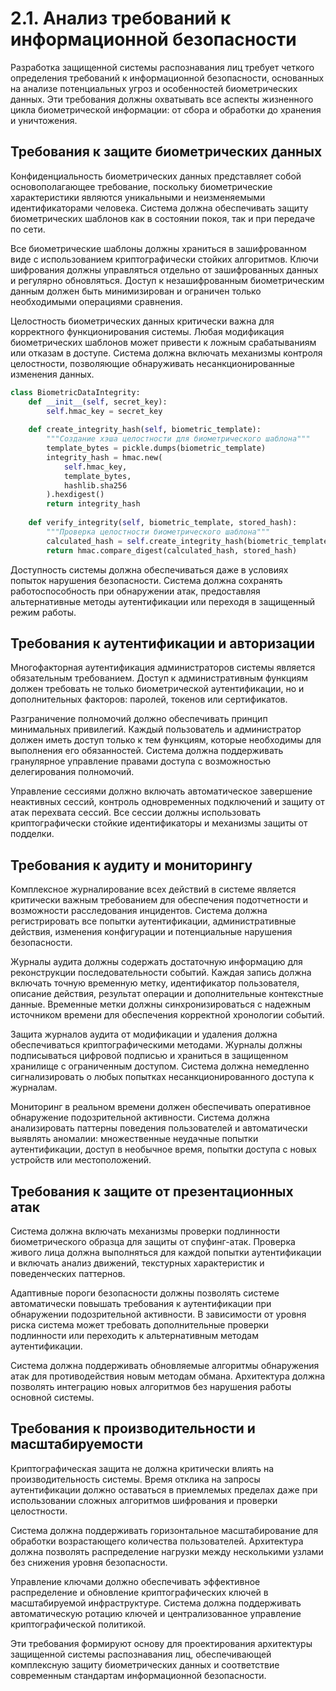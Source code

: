 # 2.1. Анализ требований к информационной безопасности

Разработка защищенной системы распознавания лиц требует четкого определения требований к информационной безопасности, основанных на анализе потенциальных угроз и особенностей биометрических данных. Эти требования должны охватывать все аспекты жизненного цикла биометрической информации: от сбора и обработки до хранения и уничтожения.

## Требования к защите биометрических данных

Конфиденциальность биометрических данных представляет собой основополагающее требование, поскольку биометрические характеристики являются уникальными и неизменяемыми идентификаторами человека. Система должна обеспечивать защиту биометрических шаблонов как в состоянии покоя, так и при передаче по сети.

Все биометрические шаблоны должны храниться в зашифрованном виде с использованием криптографически стойких алгоритмов. Ключи шифрования должны управляться отдельно от зашифрованных данных и регулярно обновляться. Доступ к незашифрованным биометрическим данным должен быть минимизирован и ограничен только необходимыми операциями сравнения.

Целостность биометрических данных критически важна для корректного функционирования системы. Любая модификация биометрических шаблонов может привести к ложным срабатываниям или отказам в доступе. Система должна включать механизмы контроля целостности, позволяющие обнаруживать несанкционированные изменения данных.

```python
class BiometricDataIntegrity:
    def __init__(self, secret_key):
        self.hmac_key = secret_key
    
    def create_integrity_hash(self, biometric_template):
        """Создание хэша целостности для биометрического шаблона"""
        template_bytes = pickle.dumps(biometric_template)
        integrity_hash = hmac.new(
            self.hmac_key, 
            template_bytes, 
            hashlib.sha256
        ).hexdigest()
        return integrity_hash
    
    def verify_integrity(self, biometric_template, stored_hash):
        """Проверка целостности биометрического шаблона"""
        calculated_hash = self.create_integrity_hash(biometric_template)
        return hmac.compare_digest(calculated_hash, stored_hash)
```

Доступность системы должна обеспечиваться даже в условиях попыток нарушения безопасности. Система должна сохранять работоспособность при обнаружении атак, предоставляя альтернативные методы аутентификации или переходя в защищенный режим работы.

## Требования к аутентификации и авторизации

Многофакторная аутентификация администраторов системы является обязательным требованием. Доступ к административным функциям должен требовать не только биометрической аутентификации, но и дополнительных факторов: паролей, токенов или сертификатов.

Разграничение полномочий должно обеспечивать принцип минимальных привилегий. Каждый пользователь и администратор должен иметь доступ только к тем функциям, которые необходимы для выполнения его обязанностей. Система должна поддерживать гранулярное управление правами доступа с возможностью делегирования полномочий.

Управление сессиями должно включать автоматическое завершение неактивных сессий, контроль одновременных подключений и защиту от атак перехвата сессий. Все сессии должны использовать криптографически стойкие идентификаторы и механизмы защиты от подделки.

## Требования к аудиту и мониторингу

Комплексное журналирование всех действий в системе является критически важным требованием для обеспечения подотчетности и возможности расследования инцидентов. Система должна регистрировать все попытки аутентификации, административные действия, изменения конфигурации и потенциальные нарушения безопасности.

Журналы аудита должны содержать достаточную информацию для реконструкции последовательности событий. Каждая запись должна включать точную временную метку, идентификатор пользователя, описание действия, результат операции и дополнительные контекстные данные. Временные метки должны синхронизироваться с надежным источником времени для обеспечения корректной хронологии событий.

Защита журналов аудита от модификации и удаления должна обеспечиваться криптографическими методами. Журналы должны подписываться цифровой подписью и храниться в защищенном хранилище с ограниченным доступом. Система должна немедленно сигнализировать о любых попытках несанкционированного доступа к журналам.

Мониторинг в реальном времени должен обеспечивать оперативное обнаружение подозрительной активности. Система должна анализировать паттерны поведения пользователей и автоматически выявлять аномалии: множественные неудачные попытки аутентификации, доступ в необычное время, попытки доступа с новых устройств или местоположений.

## Требования к защите от презентационных атак

Система должна включать механизмы проверки подлинности биометрического образца для защиты от спуфинг-атак. Проверка живого лица должна выполняться для каждой попытки аутентификации и включать анализ движений, текстурных характеристик и поведенческих паттернов.

Адаптивные пороги безопасности должны позволять системе автоматически повышать требования к аутентификации при обнаружении подозрительной активности. В зависимости от уровня риска система может требовать дополнительные проверки подлинности или переходить к альтернативным методам аутентификации.

Система должна поддерживать обновляемые алгоритмы обнаружения атак для противодействия новым методам обмана. Архитектура должна позволять интеграцию новых алгоритмов без нарушения работы основной системы.

## Требования к производительности и масштабируемости

Криптографическая защита не должна критически влиять на производительность системы. Время отклика на запросы аутентификации должно оставаться в приемлемых пределах даже при использовании сложных алгоритмов шифрования и проверки целостности.

Система должна поддерживать горизонтальное масштабирование для обработки возрастающего количества пользователей. Архитектура должна позволять распределение нагрузки между несколькими узлами без снижения уровня безопасности.

Управление ключами должно обеспечивать эффективное распределение и обновление криптографических ключей в масштабируемой инфраструктуре. Система должна поддерживать автоматическую ротацию ключей и централизованное управление криптографической политикой.

Эти требования формируют основу для проектирования архитектуры защищенной системы распознавания лиц, обеспечивающей комплексную защиту биометрических данных и соответствие современным стандартам информационной безопасности.